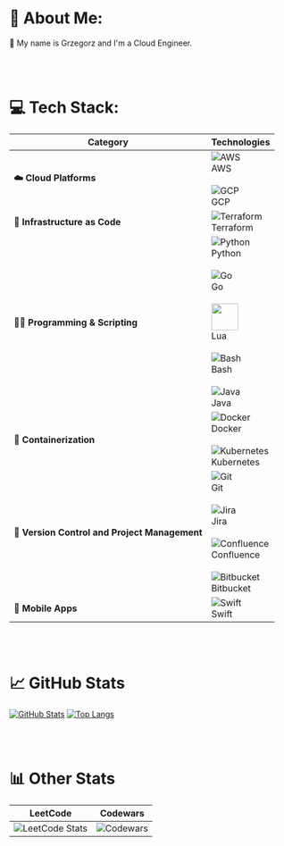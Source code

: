 # 💬 About Me:

:wave: My name is Grzegorz and I'm a Cloud Engineer.

<br><br>

# 💻 Tech Stack:

| **Category**                                  | **Technologies**                                                                                                                                                                                                                                                                                                                                                                                         |
| --------------------------------------------- | -------------------------------------------------------------------------------------------------------------------------------------------------------------------------------------------------------------------------------------------------------------------------------------------------------------------------------------------------------------------------------------------------------- |
| **☁️ Cloud Platforms**                        | ![AWS](https://img.icons8.com/color/48/000000/amazon-web-services.png) <br> AWS <br><br> ![GCP](https://img.icons8.com/color/48/000000/google-cloud.png) <br> GCP                                                                                                                                                                                                                                        |
| **🔧 Infrastructure as Code**                 | ![Terraform](https://img.icons8.com/color/48/000000/terraform.png) <br> Terraform                                                                                                                                                                                                                                                                                                                        |
| **👨‍💻 Programming & Scripting**      | ![Python](https://img.icons8.com/color/48/000000/python.png) <br> Python <br><br> ![Go](https://img.icons8.com/color/48/000000/golang.png) <br> Go <br><br> <img src="https://upload.wikimedia.org/wikipedia/commons/c/cf/Lua-Logo.svg" width="48" height="48" /> <br> Lua <br><br> ![Bash](https://img.icons8.com/plasticine/48/000000/bash.png) <br> Bash <br><br> ![Java](https://img.icons8.com/color/48/000000/java-coffee-cup-logo.png) <br> Java |
| **🐳 Containerization**                       | ![Docker](https://img.icons8.com/color/48/000000/docker.png) <br> Docker <br><br> ![Kubernetes](https://img.icons8.com/color/48/000000/kubernetes.png) <br> Kubernetes                                                                                                                                                                                                                                   |
| **🛂 Version Control and Project Management** | ![Git](https://img.icons8.com/color/48/000000/git.png) <br> Git <br><br> ![Jira](https://img.icons8.com/color/48/000000/jira.png) <br> Jira <br><br> ![Confluence](https://img.icons8.com/color/48/000000/confluence.png) <br> Confluence <br><br> ![Bitbucket](https://img.icons8.com/color/48/000000/bitbucket.png) <br> Bitbucket                                                                     |
| **📱 Mobile Apps**                            | ![Swift](https://img.icons8.com/color/48/000000/swift.png) <br> Swift                                                                                                                                                                                                                                                                                                                                    |

<br><br>


# 📈 GitHub Stats

[![GitHub Stats](https://github-readme-stats-sigma-five.vercel.app/api?username=Atrolide&theme=nord&show_icons=true&line_height=20)](https://github.com/Atrolide)
[![Top Langs](https://github-readme-stats.vercel.app/api/top-langs/?username=Atrolide&theme=nord&layout=compact&line_height=10)](https://github.com/Atrolide/github-readme-language-stats)

<br><br>

# 📊 Other Stats

| LeetCode                                                                         | Codewars                                                          |
| -------------------------------------------------------------------------------- | ----------------------------------------------------------------- |
| ![LeetCode Stats](https://leetcard.jacoblin.cool/Atrolide?theme=nord&font=Share) | ![Codewars](https://www.codewars.com/users/Atrolide/badges/large) |
